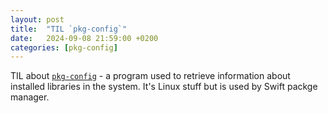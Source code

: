 ```yaml
---
layout: post
title:  "TIL `pkg-config`"
date:   2024-09-08 21:59:00 +0200
categories: [pkg-config]
---
```

TIL about [`pkg-config`](https://linux.die.net/man/1/pkg-config) - a program used to retrieve information about installed libraries in the system. It's Linux stuff but is used by Swift packge manager.
